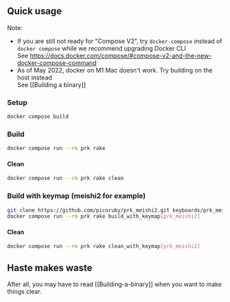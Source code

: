 ## Quick usage

Note:
- If you are still not ready for "Compose V2", try `docker-compose` instead of `docker compose` while we recommend upgrading Docker CLI  
  See https://docs.docker.com/compose/#compose-v2-and-the-new-docker-compose-command
- As of May 2022, docker on M1 Mac doesn't work. Try building on the host instead  
  See [[Building a binary]]

### Setup

```sh
docker compose build
```

### Build

```sh
docker compose run --rm prk rake
```

#### Clean

```sh
docker compose run --rm prk rake clean
```

### Build with keymap (meishi2 for example)

```sh
git clone https://github.com/picoruby/prk_meishi2.git keyboards/prk_meishi2
docker compose run --rm prk rake build_with_keymap[prk_meishi2]
```

#### Clean

```sh
docker compose run --rm prk rake clean_with_keymap[prk_meishi2]
```

## Haste makes waste

After all, you may have to read [[Building-a-binary]] when you want to make things clear.
